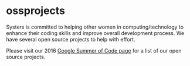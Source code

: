 ossprojects
===========

Systers is committed to helping other women in computing/technology to enhance their coding skills and improve overall development process. We have several open source projects to help with effort.

Please visit our 2016 <a href="https://github.com/systers/ossprojects/wiki/GSoC-2016">Google Summer of Code page</a> for a list of our open source projects.
